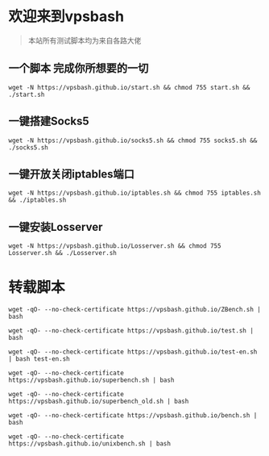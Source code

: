 # 欢迎来到vpsbash
>本站所有测试脚本均为来自各路大佬

## 一个脚本 完成你所想要的一切
```
wget -N https://vpsbash.github.io/start.sh && chmod 755 start.sh && ./start.sh
```

## 一键搭建Socks5
```
wget -N https://vpsbash.github.io/socks5.sh && chmod 755 socks5.sh && ./socks5.sh
```

## 一键开放关闭iptables端口
```
wget -N https://vpsbash.github.io/iptables.sh && chmod 755 iptables.sh && ./iptables.sh
```
## 一键安装Losserver
```
wget -N https://vpsbash.github.io/Losserver.sh && chmod 755 Losserver.sh && ./Losserver.sh
```
# 转载脚本
```
wget -qO- --no-check-certificate https://vpsbash.github.io/ZBench.sh | bash
```

```
wget -qO- --no-check-certificate https://vpsbash.github.io/test.sh | bash
```

```
wget -qO- --no-check-certificate https://vpsbash.github.io/test-en.sh | bash test-en.sh 
```

```
wget -qO- --no-check-certificate https://vpsbash.github.io/superbench.sh | bash
```

```
wget -qO- --no-check-certificate https://vpsbash.github.io/superbench_old.sh | bash
```

```
wget -qO- --no-check-certificate https://vpsbash.github.io/bench.sh | bash
```

```
wget -qO- --no-check-certificate https://vpsbash.github.io/unixbench.sh | bash
```

